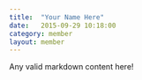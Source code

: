```yaml
---
title:  "Your Name Here"
date:   2015-09-29 10:18:00
category: member
layout: member
---
```


Any valid markdown content here!